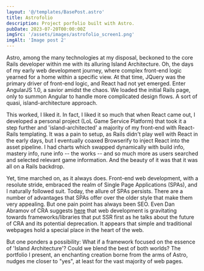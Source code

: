 ```yaml
---
layout: '@/templates/BasePost.astro'
title: Astrofolio
description: Project porfolio built with Astro. 
pubDate: 2023-07-20T00:00:00Z
imgSrc: '/assets/images/astrofolio_screen1.png'
imgAlt: 'Image post 2'
---
```


Astro, among the many technologies at my disposal, beckoned to the core Rails developer within me with its alluring Island Architecture. Oh, the days of my early web development journey, where complex front-end logic yearned for a home within a specific view. At that time, JQuery was the primary driver of front-end logic, and React had not yet emerged. Enter AngularJS 1.0, a savior amidst the chaos. We loaded the initial Rails page, only to summon Angular to handle more complicated design flows. A sort of quasi, island-architecture approach.

This worked, I liked it. In fact, I liked it so much that when React came out, I developed a personal project (LoL Game Service Platform) that took it a step further and 'island-architected' a majority of my front-end with React-Rails templating. It was a pain to setup, as Rails didn't play well with React in the early days, but I eventually coaxed Browserify to inject React into the asset pipeline. I had charts which swapped dynamically with build info, mastery info, rune info -- the works -- and so much more as users searched and selected relevant game information. And the beauty of it was that it was all on a Rails backdrop.

Yet, time marched on, as it always does. Front-end web development, with a resolute stride, embraced the realm of Single Page Applications (SPAs), and I naturally followed suit. Today, the allure of SPAs persists. There are a number of advantages that SPAs offer over the older style that make them very appealing. But one pain point has always been SEO. Even Dan Abramov of CRA suggests [here](https://github.com/reactjs/react.dev/pull/5487#issuecomment-1409720741) that web development is gravitating towards frameworks/libraries that put SSR first as he talks about the future of CRA and its potential deprecation. It appears that simple and traditional webpages hold a special place in the heart of the web.

But one ponders a possibility: What if a framework focused on the essence of 'Island Architecture'? Could we blend the best of both worlds? The portfolio I present, an enchanting creation borne from the arms of Astro, nudges me closer to "yes", at least for the vast majority of web pages.